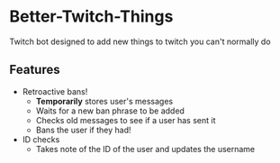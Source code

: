 # Better-Twitch-Things
Twitch bot designed to add new things to twitch you can't normally do

## Features
- Retroactive bans!
  - **Temporarily** stores user's messages
  - Waits for a new ban phrase to be added
  - Checks old messages to see if a user has sent it
  - Bans the user if they had!
- ID checks
  - Takes note of the ID of the user and updates the username
